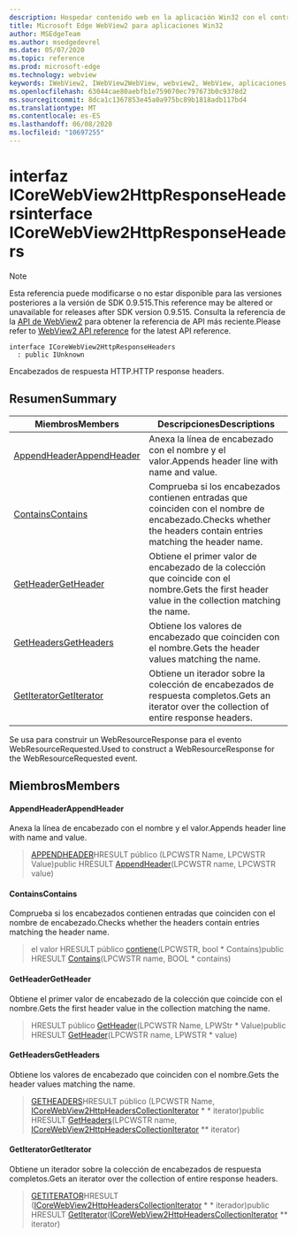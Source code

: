 ```yaml
---
description: Hospedar contenido web en la aplicación Win32 con el control Microsoft Edge WebView2
title: Microsoft Edge WebView2 para aplicaciones Win32
author: MSEdgeTeam
ms.author: msedgedevrel
ms.date: 05/07/2020
ms.topic: reference
ms.prod: microsoft-edge
ms.technology: webview
keywords: IWebView2, IWebView2WebView, webview2, WebView, aplicaciones Win32, Win32, Edge, ICoreWebView2, ICoreWebView2Controller, control de explorador, HTML Edge
ms.openlocfilehash: 63044cae80aebfb1e759070ec797673b0c9378d2
ms.sourcegitcommit: 8dca1c1367853e45a0a975bc89b1818adb117bd4
ms.translationtype: MT
ms.contentlocale: es-ES
ms.lasthandoff: 06/08/2020
ms.locfileid: "10697255"
---
```

# <span data-ttu-id="51b74-104">interfaz ICoreWebView2HttpResponseHeaders</span><span class="sxs-lookup"><span data-stu-id="51b74-104">interface ICoreWebView2HttpResponseHeaders</span></span> 

> [!NOTE]
> <span data-ttu-id="51b74-105">Esta referencia puede modificarse o no estar disponible para las versiones posteriores a la versión de SDK 0.9.515.</span><span class="sxs-lookup"><span data-stu-id="51b74-105">This reference may be altered or unavailable for releases after SDK version 0.9.515.</span></span> <span data-ttu-id="51b74-106">Consulta la referencia de la [API de WebView2](../../../webview2-api-reference.md) para obtener la referencia de API más reciente.</span><span class="sxs-lookup"><span data-stu-id="51b74-106">Please refer to [WebView2 API reference](../../../webview2-api-reference.md) for the latest API reference.</span></span>

```
interface ICoreWebView2HttpResponseHeaders
  : public IUnknown
```

<span data-ttu-id="51b74-107">Encabezados de respuesta HTTP.</span><span class="sxs-lookup"><span data-stu-id="51b74-107">HTTP response headers.</span></span>

## <span data-ttu-id="51b74-108">Resumen</span><span class="sxs-lookup"><span data-stu-id="51b74-108">Summary</span></span>

 <span data-ttu-id="51b74-109">Miembros</span><span class="sxs-lookup"><span data-stu-id="51b74-109">Members</span></span>                        | <span data-ttu-id="51b74-110">Descripciones</span><span class="sxs-lookup"><span data-stu-id="51b74-110">Descriptions</span></span>
--------------------------------|---------------------------------------------
[<span data-ttu-id="51b74-111">AppendHeader</span><span class="sxs-lookup"><span data-stu-id="51b74-111">AppendHeader</span></span>](#appendheader) | <span data-ttu-id="51b74-112">Anexa la línea de encabezado con el nombre y el valor.</span><span class="sxs-lookup"><span data-stu-id="51b74-112">Appends header line with name and value.</span></span>
[<span data-ttu-id="51b74-113">Contains</span><span class="sxs-lookup"><span data-stu-id="51b74-113">Contains</span></span>](#contains) | <span data-ttu-id="51b74-114">Comprueba si los encabezados contienen entradas que coinciden con el nombre de encabezado.</span><span class="sxs-lookup"><span data-stu-id="51b74-114">Checks whether the headers contain entries matching the header name.</span></span>
[<span data-ttu-id="51b74-115">GetHeader</span><span class="sxs-lookup"><span data-stu-id="51b74-115">GetHeader</span></span>](#getheader) | <span data-ttu-id="51b74-116">Obtiene el primer valor de encabezado de la colección que coincide con el nombre.</span><span class="sxs-lookup"><span data-stu-id="51b74-116">Gets the first header value in the collection matching the name.</span></span>
[<span data-ttu-id="51b74-117">GetHeaders</span><span class="sxs-lookup"><span data-stu-id="51b74-117">GetHeaders</span></span>](#getheaders) | <span data-ttu-id="51b74-118">Obtiene los valores de encabezado que coinciden con el nombre.</span><span class="sxs-lookup"><span data-stu-id="51b74-118">Gets the header values matching the name.</span></span>
[<span data-ttu-id="51b74-119">GetIterator</span><span class="sxs-lookup"><span data-stu-id="51b74-119">GetIterator</span></span>](#getiterator) | <span data-ttu-id="51b74-120">Obtiene un iterador sobre la colección de encabezados de respuesta completos.</span><span class="sxs-lookup"><span data-stu-id="51b74-120">Gets an iterator over the collection of entire response headers.</span></span>

<span data-ttu-id="51b74-121">Se usa para construir un WebResourceResponse para el evento WebResourceRequested.</span><span class="sxs-lookup"><span data-stu-id="51b74-121">Used to construct a WebResourceResponse for the WebResourceRequested event.</span></span>

## <span data-ttu-id="51b74-122">Miembros</span><span class="sxs-lookup"><span data-stu-id="51b74-122">Members</span></span>

#### <span data-ttu-id="51b74-123">AppendHeader</span><span class="sxs-lookup"><span data-stu-id="51b74-123">AppendHeader</span></span> 

<span data-ttu-id="51b74-124">Anexa la línea de encabezado con el nombre y el valor.</span><span class="sxs-lookup"><span data-stu-id="51b74-124">Appends header line with name and value.</span></span>

> <span data-ttu-id="51b74-125">[APPENDHEADER](#appendheader)HRESULT público (LPCWSTR Name, LPCWSTR Value)</span><span class="sxs-lookup"><span data-stu-id="51b74-125">public HRESULT [AppendHeader](#appendheader)(LPCWSTR name, LPCWSTR value)</span></span>

#### <span data-ttu-id="51b74-126">Contains</span><span class="sxs-lookup"><span data-stu-id="51b74-126">Contains</span></span> 

<span data-ttu-id="51b74-127">Comprueba si los encabezados contienen entradas que coinciden con el nombre de encabezado.</span><span class="sxs-lookup"><span data-stu-id="51b74-127">Checks whether the headers contain entries matching the header name.</span></span>

> <span data-ttu-id="51b74-128">el valor HRESULT público [contiene](#contains)(LPCWSTR, bool \* Contains)</span><span class="sxs-lookup"><span data-stu-id="51b74-128">public HRESULT [Contains](#contains)(LPCWSTR name, BOOL \* contains)</span></span>

#### <span data-ttu-id="51b74-129">GetHeader</span><span class="sxs-lookup"><span data-stu-id="51b74-129">GetHeader</span></span> 

<span data-ttu-id="51b74-130">Obtiene el primer valor de encabezado de la colección que coincide con el nombre.</span><span class="sxs-lookup"><span data-stu-id="51b74-130">Gets the first header value in the collection matching the name.</span></span>

> <span data-ttu-id="51b74-131">HRESULT público [GetHeader](#getheader)(LPCWSTR Name, LPWStr \* Value)</span><span class="sxs-lookup"><span data-stu-id="51b74-131">public HRESULT [GetHeader](#getheader)(LPCWSTR name, LPWSTR \* value)</span></span>

#### <span data-ttu-id="51b74-132">GetHeaders</span><span class="sxs-lookup"><span data-stu-id="51b74-132">GetHeaders</span></span> 

<span data-ttu-id="51b74-133">Obtiene los valores de encabezado que coinciden con el nombre.</span><span class="sxs-lookup"><span data-stu-id="51b74-133">Gets the header values matching the name.</span></span>

> <span data-ttu-id="51b74-134">[GETHEADERS](#getheaders)HRESULT público (LPCWSTR Name, [ICoreWebView2HttpHeadersCollectionIterator](icorewebview2httpheaderscollectioniterator.md) \* \* iterator)</span><span class="sxs-lookup"><span data-stu-id="51b74-134">public HRESULT [GetHeaders](#getheaders)(LPCWSTR name, [ICoreWebView2HttpHeadersCollectionIterator](icorewebview2httpheaderscollectioniterator.md) \*\* iterator)</span></span>

#### <span data-ttu-id="51b74-135">GetIterator</span><span class="sxs-lookup"><span data-stu-id="51b74-135">GetIterator</span></span> 

<span data-ttu-id="51b74-136">Obtiene un iterador sobre la colección de encabezados de respuesta completos.</span><span class="sxs-lookup"><span data-stu-id="51b74-136">Gets an iterator over the collection of entire response headers.</span></span>

> <span data-ttu-id="51b74-137">[GETITERATOR](#getiterator)HRESULT ([ICoreWebView2HttpHeadersCollectionIterator](icorewebview2httpheaderscollectioniterator.md) \* \* iterador)</span><span class="sxs-lookup"><span data-stu-id="51b74-137">public HRESULT [GetIterator](#getiterator)([ICoreWebView2HttpHeadersCollectionIterator](icorewebview2httpheaderscollectioniterator.md) \*\* iterator)</span></span>

